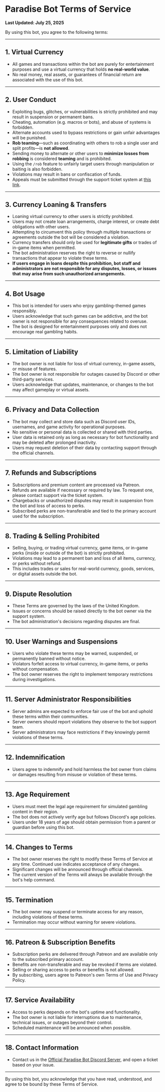# Paradise Bot Terms of Service

**Last Updated: July 25, 2025**

By using this bot, you agree to the following terms:

---

## 1. Virtual Currency

* All games and transactions within the bot are purely for entertainment purposes and use a virtual currency that holds **no real-world value**.
* No real money, real assets, or guarantees of financial return are associated with the use of this bot.

---

## 2. User Conduct

* Exploiting bugs, glitches, or vulnerabilities is strictly prohibited and may result in suspension or permanent bans.
* Cheating, automation (e.g. macros or bots), and abuse of systems is forbidden.
* Alternate accounts used to bypass restrictions or gain unfair advantages will be punished.
* **Rob teaming**—such as coordinating with others to rob a single user and split profits—is **not allowed**.
* Sending money to alternate or other users to **minimize losses from robbing** is considered **teaming** and is prohibited.
* Using the `/rob` feature to unfairly target users through manipulation or baiting is also forbidden.
* Violations may result in bans or confiscation of funds.
* Appeals must be submitted through the support ticket system at [this link](https://discord.gg/JX3zFYPY6b).

---

## 3. Currency Loaning & Transfers

* Loaning virtual currency to other users is strictly prohibited.
* Users may not create loan arrangements, charge interest, or create debt obligations with other users.
* Attempting to circumvent this policy through multiple transactions or agreements outside the bot will be considered a violation.
* Currency transfers should only be used for **legitimate gifts** or trades of in-game items when permitted.
* The bot administration reserves the right to reverse or nullify transactions that appear to violate these terms.
* **If users engage in loans despite this prohibition, bot staff and administrators are not responsible for any disputes, losses, or issues that may arise from such unauthorized arrangements.**

---

## 4. Bot Usage

* This bot is intended for users who enjoy gambling-themed games responsibly.
* Users acknowledge that such games can be addictive, and the bot owner is not responsible for any consequences related to overuse.
* The bot is designed for entertainment purposes only and does not encourage real gambling habits.

---

## 5. Limitation of Liability

* The bot owner is not liable for loss of virtual currency, in-game assets, or misuse of features.
* The bot owner is not responsible for outages caused by Discord or other third-party services.
* Users acknowledge that updates, maintenance, or changes to the bot may affect gameplay or virtual assets.

---

## 6. Privacy and Data Collection

* The bot may collect and store data such as Discord user IDs, usernames, and game activity for operational purposes.
* No sensitive or personal data is collected or shared with third parties.
* User data is retained only as long as necessary for bot functionality and may be deleted after prolonged inactivity.
* Users may request deletion of their data by contacting support through the official channels.

---

## 7. Refunds and Subscriptions

* Subscriptions and premium content are processed via Patreon.
* Refunds are available if necessary or required by law. To request one, please contact support via the ticket system.
* Chargebacks or unauthorized disputes may result in suspension from the bot and loss of access to perks.
* Subscribed perks are non-transferable and tied to the primary account used for the subscription.

---

## 8. Trading & Selling Prohibited

* Selling, buying, or trading virtual currency, game items, or in-game perks (inside or outside of the bot) is strictly prohibited.
* Violations may lead to a permanent ban and loss of all items, currency, or perks without refund.
* This includes trades or sales for real-world currency, goods, services, or digital assets outside the bot.

---

## 9. Dispute Resolution

* These Terms are governed by the laws of the United Kingdom.
* Issues or concerns should be raised directly to the bot owner via the support system.
* The bot administration's decisions regarding disputes are final.

---

## 10. User Warnings and Suspensions

* Users who violate these terms may be warned, suspended, or permanently banned without notice.
* Violators forfeit access to virtual currency, in-game items, or perks without compensation.
* The bot owner reserves the right to implement temporary restrictions during investigations.

---

## 11. Server Administrator Responsibilities

* Server admins are expected to enforce fair use of the bot and uphold these terms within their communities.
* Server owners should report violations they observe to the bot support team.
* Server administrators may face restrictions if they knowingly permit violations of these terms.

---

## 12. Indemnification

* Users agree to indemnify and hold harmless the bot owner from claims or damages resulting from misuse or violation of these terms.

---

## 13. Age Requirement

* Users must meet the legal age requirement for simulated gambling content in their region.
* The bot does not actively verify age but follows Discord's age policies.
* Users under 18 years of age should obtain permission from a parent or guardian before using this bot.

---

## 14. Changes to Terms

* The bot owner reserves the right to modify these Terms of Service at any time. Continued use indicates acceptance of any changes.
* Significant changes will be announced through official channels.
* The current version of the Terms will always be available through the bot's help command.

---

## 15. Termination

* The bot owner may suspend or terminate access for any reason, including violations of these terms.
* Termination may occur without warning for severe violations.

---

## 16. Patreon & Subscription Benefits

* Subscription perks are delivered through Patreon and are available only to the subscribed primary account.
* Benefits are non-transferable and may be revoked if terms are violated.
* Selling or sharing access to perks or benefits is not allowed.
* By subscribing, users agree to Patreon's own Terms of Use and Privacy Policy.

---

## 17. Service Availability

* Access to perks depends on the bot's uptime and functionality.
* The bot owner is not liable for interruptions due to maintenance, technical issues, or outages beyond their control.
* Scheduled maintenance will be announced when possible.

---

## 18. Contact Information

* Contact us in the [Official Paradise Bot Discord Server](https://discord.gg/JX3zFYPY6b), and open a ticket based on your issue.

---

By using this bot, you acknowledge that you have read, understood, and agree to be bound by these Terms of Service.

